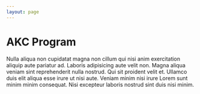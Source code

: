 ```yaml
---
layout: page
---
```

# AKC Program

Nulla aliqua non cupidatat magna non cillum qui nisi anim exercitation aliquip aute pariatur ad. Laboris adipisicing aute velit non. Magna aliqua veniam sint reprehenderit nulla nostrud. Qui sit proident velit et. Ullamco duis elit aliqua esse irure ut nisi aute. Veniam minim nisi irure Lorem sunt minim minim consequat. Nisi excepteur laboris nostrud sint duis nisi minim.